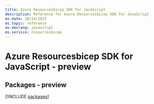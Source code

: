 ```yaml
---
title: Azure Resourcesbicep SDK for JavaScript
description: Reference for Azure Resourcesbicep SDK for JavaScript
ms.date: 10/24/2025
ms.topic: reference
ms.devlang: javascript
ms.service: resourcesbicep
---
```

# Azure Resourcesbicep SDK for JavaScript - preview
## Packages - preview
[!INCLUDE [packages](resourcesbicep-index.md)]